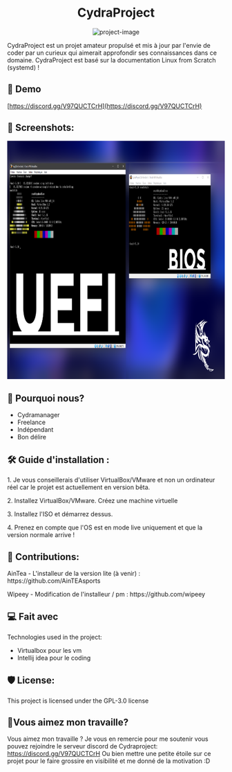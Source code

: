 <h1 align="center" id="title">CydraProject</h1>

<p align="center"><img src="https://raw.githubusercontent.com/acth2/CydraProject/main/imgs/test.png" alt="project-image"></p>

<p id="description">CydraProject est un projet amateur propulsé et mis à jour par l'envie de coder par un curieux qui aimerait approfondir ses connaissances dans ce domaine. CydraProject est basé sur la documentation Linux from Scratch (systemd) !</p>

<h2>🚀 Demo</h2>

[https://discord.gg/V97QUCTCrH](https://discord.gg/V97QUCTCrH)

<h2>🎥 Screenshots:</h2>

<img src="https://raw.githubusercontent.com/acth2/acth2.github.io/main/UEFIvsBIOS.PNG" alt="project-screenshot" width="1920" height="550/">
  
<h2>🧐 Pourquoi nous?</h2>


*   Cydramanager
*   Freelance
*   Indépendant
*   Bon délire

<h2>🛠️ Guide d'installation :</h2>

<p>1. Je vous conseillerais d'utiliser VirtualBox/VMware et non un ordinateur réel car le projet est actuellement en version bêta.</p>

<p>2. Installez VirtualBox/VMware. Créez une machine virtuelle</p>

<p>3. Installez l'ISO et démarrez dessus.</p>

<p>4. Prenez en compte que l'OS est en mode live uniquement et que la version normale arrive !</p>

<h2>🍰 Contributions:</h2>

<p>AinTea - L'installeur de la version lite (à venir) : https://github.com/AinTEAsports</p>
<p></p>Wipeey - Modification de l'installeur / pm     : https://github.com/wipeey</p>
  
  
<h2>💻 Fait avec</h2>

Technologies used in the project:

*   Virtualbox pour les vm
*   Intellij idea pour le coding

<h2>🛡️ License:</h2>

This project is licensed under the GPL-3.0 license

<h2>💖Vous aimez mon travaille?</h2>

Vous aimez mon travaille ? Je vous en remercie pour me soutenir vous pouvez rejoindre le serveur discord de Cydraproject: https://discord.gg/V97QUCTCrH
Ou bien mettre une petite étoile sur ce projet pour le faire grossire en visibilité et me donné de la motivation :D
